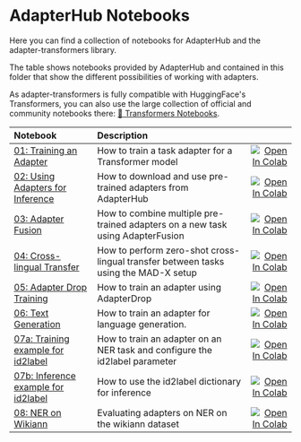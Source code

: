 # AdapterHub Notebooks

Here you can find a collection of notebooks for AdapterHub and the adapter-transformers library.

The table shows notebooks provided by AdapterHub and contained in this folder that show the different possibilities of working with adapters.

As adapter-transformers is fully compatible with HuggingFace's Transformers, you can also use the large collection of official and community notebooks there: [🤗 Transformers Notebooks](https://github.com/huggingface/transformers/tree/master/notebooks).


| Notebook        | Description          |   |
|:----------------|:---------------------|--:|
| [01: Training an Adapter](https://github.com/Adapter-Hub/adapter-transformers/blob/master/notebooks/01_Adapter_Training.ipynb) | How to train a task adapter for a Transformer model | [![Open In Colab](https://colab.research.google.com/assets/colab-badge.svg)](https://colab.research.google.com/github/Adapter-Hub/adapter-transformers/blob/master/notebooks/01_Adapter_Training.ipynb) |
| [02: Using Adapters for Inference](https://github.com/Adapter-Hub/adapter-transformers/blob/master/notebooks/02_Adapter_Inference.ipynb) | How to download and use pre-trained adapters from AdapterHub | [![Open In Colab](https://colab.research.google.com/assets/colab-badge.svg)](https://colab.research.google.com/github/Adapter-Hub/adapter-transformers/blob/master/notebooks/02_Adapter_Inference.ipynb) |
| [03: Adapter Fusion](https://github.com/Adapter-Hub/adapter-transformers/blob/master/notebooks/03_Adapter_Fusion.ipynb) | How to combine multiple pre-trained adapters on a new task using AdapterFusion | [![Open In Colab](https://colab.research.google.com/assets/colab-badge.svg)](https://colab.research.google.com/github/Adapter-Hub/adapter-transformers/blob/master/notebooks/03_Adapter_Fusion.ipynb) |
| [04: Cross-lingual Transfer](https://github.com/Adapter-Hub/adapter-transformers/blob/master/notebooks/04_Cross_Lingual_Transfer.ipynb) | How to perform zero-shot cross-lingual transfer between tasks using the MAD-X setup | [![Open In Colab](https://colab.research.google.com/assets/colab-badge.svg)](https://colab.research.google.com/github/Adapter-Hub/adapter-transformers/blob/master/notebooks/04_Cross_Lingual_Transfer.ipynb) |
| [05: Adapter Drop Training](https://github.com/Adapter-Hub/adapter-transformers/blob/master/notebooks/05_Adapter_Drop_Training.ipynb) | How to train an adapter using AdapterDrop | [![Open In Colab](https://colab.research.google.com/assets/colab-badge.svg)](https://colab.research.google.com/github/Adapter-Hub/adapter-transformers/blob/master/notebooks/05_Adapter_Drop_Training.ipynb) |
| [06: Text Generation](https://github.com/Adapter-Hub/adapter-transformers/blob/master/notebooks/06_Text_Generation.iynb) | How to train an adapter for language generation. | [![Open In Colab](https://colab.research.google.com/assets/colab-badge.svg)](https://colab.research.google.com/github/Adapter-Hub/adapter-transformers/blob/master/notebooks/06_Text_Generation.ipynb) |
| [07a: Training example for id2label](https://github.com/Adapter-Hub/adapter-transformers/blob/master/notebooks/07a_Adapter_train_NER_with_id2label.iynb) | How to train an adapter on an NER task and configure the id2label parameter | [![Open In Colab](https://colab.research.google.com/assets/colab-badge.svg)](https://colab.research.google.com/github/Adapter-Hub/adapter-transformers/blob/master/notebooks/07a_Adapter_train_NER_with_id2label.ipynb) |
| [07b: Inference example for id2label](https://github.com/Adapter-Hub/adapter-transformers/blob/master/notebooks/07a_Adapter_train_NER_with_id2label.iynb) | How to use the id2label dictionary for inference | [![Open In Colab](https://colab.research.google.com/assets/colab-badge.svg)](https://colab.research.google.com/github/Adapter-Hub/adapter-transformers/blob/master/notebooks/07b_Adapter_id2label_inference.ipynb) |
| [08: NER on Wikiann](https://github.com/Adapter-Hub/adapter-transformers/blob/master/notebooks/08_NER_Wikiann.iynb) | Evaluating adapters on NER on the wikiann dataset | [![Open In Colab](https://colab.research.google.com/assets/colab-badge.svg)](https://colab.research.google.com/github/Adapter-Hub/adapter-transformers/blob/master/notebooks/08_NER_Wikiann.ipynb) |
